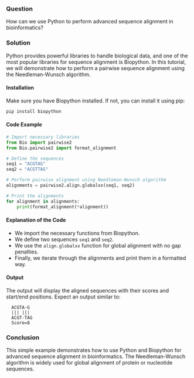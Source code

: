 ### Question
How can we use Python to perform advanced sequence alignment in bioinformatics?

### Solution

Python provides powerful libraries to handle biological data, and one of the most popular libraries for sequence alignment is Biopython. In this tutorial, we will demonstrate how to perform a pairwise sequence alignment using the Needleman-Wunsch algorithm.

#### Installation

Make sure you have Biopython installed. If not, you can install it using pip:

```bash
pip install biopython
```

#### Code Example

```python
# Import necessary libraries
from Bio import pairwise2
from Bio.pairwise2 import format_alignment

# Define the sequences
seq1 = "ACGTAG"
seq2 = "ACGTTAG"

# Perform pairwise alignment using Needleman-Wunsch algorithm
alignments = pairwise2.align.globalxx(seq1, seq2)

# Print the alignments
for alignment in alignments:
    print(format_alignment(*alignment))
```

#### Explanation of the Code

- We import the necessary functions from Biopython.
- We define two sequences `seq1` and `seq2`.
- We use the `align.globalxx` function for global alignment with no gap penalties.
- Finally, we iterate through the alignments and print them in a formatted way.

#### Output

The output will display the aligned sequences with their scores and start/end positions. Expect an output similar to:

```
  ACGTA-G
  ||| |||
  ACGT-TAG
  Score=8
```

### Conclusion

This simple example demonstrates how to use Python and Biopython for advanced sequence alignment in bioinformatics. The Needleman-Wunsch algorithm is widely used for global alignment of protein or nucleotide sequences.